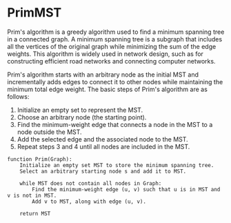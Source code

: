 # PrimMST

Prim's algorithm is a greedy algorithm used to find a minimum spanning tree in a connected graph. A minimum spanning tree is a subgraph that includes all the vertices of the original graph while minimizing the sum of the edge weights. This algorithm is widely used in network design, such as for constructing efficient road networks and connecting computer networks.

Prim's algorithm starts with an arbitrary node as the initial MST and incrementally adds edges to connect it to other nodes while maintaining the minimum total edge weight. The basic steps of Prim's algorithm are as follows:

1. Initialize an empty set to represent the MST.
2. Choose an arbitrary node (the starting point).
3. Find the minimum-weight edge that connects a node in the MST to a node outside the MST.
4. Add the selected edge and the associated node to the MST.
5. Repeat steps 3 and 4 until all nodes are included in the MST.

```plaintext
function Prim(Graph):
    Initialize an empty set MST to store the minimum spanning tree.
    Select an arbitrary starting node s and add it to MST.
    
    while MST does not contain all nodes in Graph:
        Find the minimum-weight edge (u, v) such that u is in MST and v is not in MST.
        Add v to MST, along with edge (u, v).
    
    return MST
```
